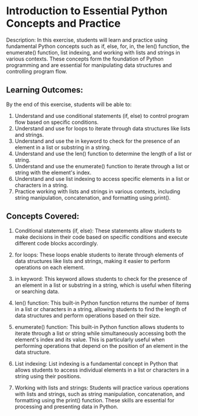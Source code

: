 # Introduction to Essential Python Concepts and Practice

Description: In this exercise, students will learn and practice using fundamental Python concepts such as if, else, for, in, the len() function, the enumerate() function, list indexing, and working with lists and strings in various contexts. These concepts form the foundation of Python programming and are essential for manipulating data structures and controlling program flow.

## Learning Outcomes:

By the end of this exercise, students will be able to:

1. Understand and use conditional statements (if, else) to control program flow based on specific conditions.
2. Understand and use for loops to iterate through data structures like lists and strings.
3. Understand and use the in keyword to check for the presence of an element in a list or substring in a string.
4. Understand and use the len() function to determine the length of a list or string.
5. Understand and use the enumerate() function to iterate through a list or string with the element's index.
6. Understand and use list indexing to access specific elements in a list or characters in a string.
7. Practice working with lists and strings in various contexts, including string manipulation, concatenation, and formatting using print().

## Concepts Covered:

1. Conditional statements (if, else): These statements allow students to make decisions in their code based on specific conditions and execute different code blocks accordingly.

2. for loops: These loops enable students to iterate through elements of data structures like lists and strings, making it easier to perform operations on each element.

3. in keyword: This keyword allows students to check for the presence of an element in a list or substring in a string, which is useful when filtering or searching data.

4. len() function: This built-in Python function returns the number of items in a list or characters in a string, allowing students to find the length of data structures and perform operations based on their size.

5. enumerate() function: This built-in Python function allows students to iterate through a list or string while simultaneously accessing both the element's index and its value. This is particularly useful when performing operations that depend on the position of an element in the data structure.

6. List indexing: List indexing is a fundamental concept in Python that allows students to access individual elements in a list or characters in a string using their positions.

7. Working with lists and strings: Students will practice various operations with lists and strings, such as string manipulation, concatenation, and formatting using the print() function. These skills are essential for processing and presenting data in Python.
